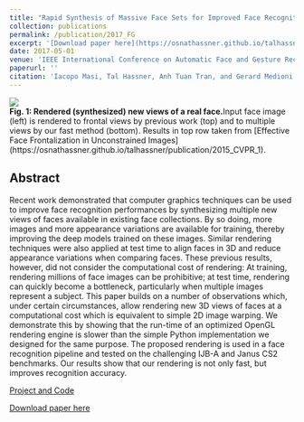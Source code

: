 ```yaml
---
title: "Rapid Synthesis of Massive Face Sets for Improved Face Recognition"
collection: publications
permalink: /publication/2017_FG
excerpt: '[Download paper here](https://osnathassner.github.io/talhassner/files/Masietal_2017.pdf)'
date: 2017-05-01
venue: 'IEEE International Conference on Automatic Face and Gesture Recognition (FG) Washington, DC'
paperurl: ''
citation: 'Iacopo Masi, Tal Hassner, Anh Tuan Tran, and Gerard Medioni. (2017). &quot;Rapid Synthesis of Massive Face Sets for Improved Face Recognition.&quot; <i>IEEE International Conference on Automatic Face and Gesture Recognition (FG) Washington, DC</i>.'
---
```


<img src='https://osnathassner.github.io/talhassner/images/Rapid Synthesis - Icon.jpg'>
<br/><b>Fig. 1: Rendered (synthesized) new views of a real face.</b>Input face image (left) is rendered to frontal views by previous work (top) and to multiple views by our fast method (bottom). Results in top row taken from [Effective Face Frontalization in Unconstrained Images](https://osnathassner.github.io/talhassner/publication/2015_CVPR_1). 


Abstract
------
 Recent work demonstrated that computer graphics techniques can be used to improve face recognition performances by synthesizing multiple new views of faces available in existing face collections. By so doing, more images and more appearance variations are available for training, thereby improving the deep models trained on these images. Similar rendering techniques were also applied at test time to align faces in 3D and reduce appearance variations when comparing faces. These previous results, however, did not consider the computational cost of rendering: At training, rendering millions of face images can be prohibitive; at test time, rendering can quickly become a bottleneck, particularly when multiple images represent a subject. This paper builds on a number of observations which, under certain circumstances, allow rendering new 3D views of faces at a computational cost which is equivalent to simple 2D image warping. We demonstrate this by showing that the run-time of an optimized OpenGL rendering engine is slower than the simple Python implementation we designed for the same purpose. The proposed rendering is used in a face recognition pipeline and tested on the challenging IJB-A and Janus CS2 benchmarks. Our results show that our rendering is not only fast, but improves recognition accuracy.


[Project and Code](https://osnathassner.github.io/talhassner/publication/2016_ECCV_1)

[Download paper here](https://osnathassner.github.io/talhassner/projects/augmented_faces/Masietal_2017.pdf)
